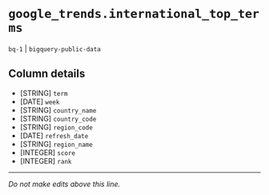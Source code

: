 # `google_trends.international_top_terms`
`bq-1` | `bigquery-public-data`

## Column details
* [STRING]    `term`
* [DATE]      `week`
* [STRING]    `country_name`
* [STRING]    `country_code`
* [STRING]    `region_code`
* [DATE]      `refresh_date`
* [STRING]    `region_name`
* [INTEGER]   `score`
* [INTEGER]   `rank`

-------------------------------------------------------------------------------
*Do not make edits above this line.*
